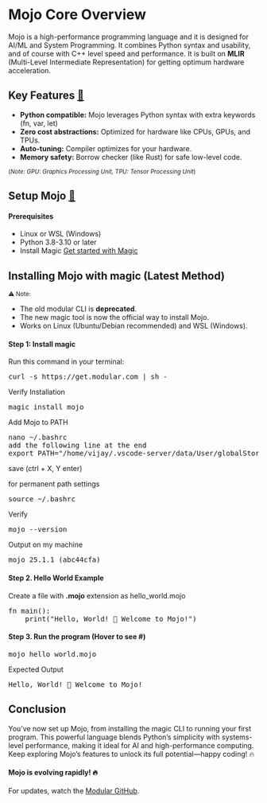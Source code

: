 # Mojo Core Overview

Mojo is a high-performance programming language and it is designed for AI/ML and System Programming.
It combines Python syntax and usability, and of course with C++ level speed and performance.
It is built on **MLIR** (Multi-Level Intermediate Representation) for getting optimum hardware acceleration.

<a id="key_feature"></a>
## Key Features [🔗](#key_feature)

- **Python compatible:** Mojo leverages Python syntax with extra keywords (fn, var, let)
- **Zero cost abstractions:** Optimized for hardware like CPUs, GPUs, and TPUs.
- **Auto-tuning:** Compiler optimizes for your hardware.
- **Memory safety:** Borrow checker (like Rust) for safe low-level code.

<small>(*Note: GPU: Graphics Processing Unit, TPU: Tensor Processing Unit*)</small>

<a id="mojo_setup"></a>
## Setup Mojo  [🔗](#mojo_setup) 

#### Prerequisites

- Linux or WSL (Windows)
- Python 3.8-3.10 or later
- Install Magic [Get started with Magic](https://docs.modular.com/magic)

## Installing Mojo with magic (Latest Method)

<small>⚠️ Note:</small>
- The old modular CLI is **deprecated**.
- The new magic tool is now the official way to install Mojo.
- Works on Linux (Ubuntu/Debian recommended) and WSL (Windows).

#### Step 1: Install magic

Run this command in your terminal:

<pre>
curl -s https://get.modular.com | sh -
</pre>

Verify Installation

<pre>
magic install mojo
</pre>

Add Mojo to PATH

<pre>
nano ~/.bashrc
add the following line at the end
export PATH="/home/vijay/.vscode-server/data/User/globalStorage/modular-mojotools.vscode-mojo/magic-data-home/envs/max/bin:$PATH"
</pre>

save (ctrl + X, Y enter)

for permanent path settings

<pre>
source ~/.bashrc
</pre>

Verify

<pre>
mojo --version
</pre>

Output on my machine

<pre>
mojo 25.1.1 (abc44cfa)
</pre>

#### Step 2. Hello World Example

Create a file with **.mojo** extension as hello_world.mojo 

<pre>
fn main():
    print("Hello, World! 👋 Welcome to Mojo!")
</pre>

#### Step 3. Run the program (Hover to see #)

<pre>
mojo hello_world.mojo
</pre>

Expected Output

<pre>
Hello, World! 👋 Welcome to Mojo!
</pre>

## Conclusion

You’ve now set up Mojo, from installing the magic CLI to running your first program. This powerful language blends Python’s simplicity with systems-level performance, making it ideal for AI and high-performance computing. Keep exploring Mojo’s features to unlock its full potential—happy coding! 🔥

#### Mojo is evolving rapidly! 🔥
For updates, watch the [Modular GitHub](https://github.com/modular/max).

